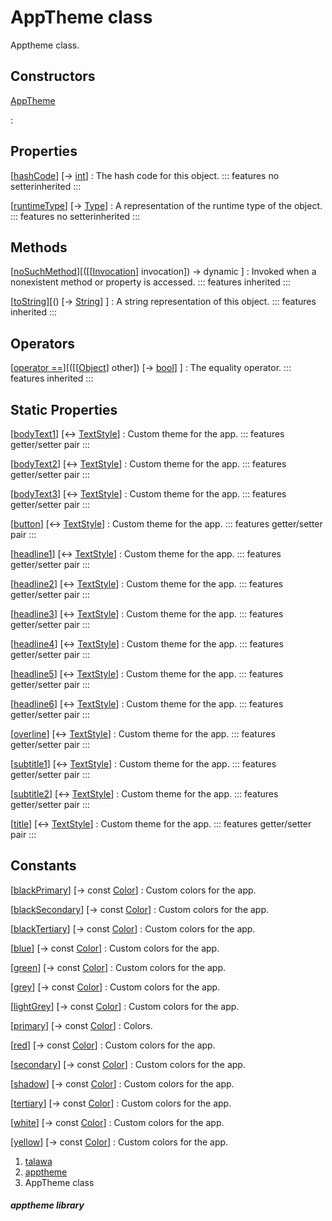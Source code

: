 
<div>

# AppTheme class

</div>


Apptheme class.



## Constructors

[AppTheme](../apptheme/AppTheme/AppTheme.md)

:   



## Properties

[[hashCode](https://api.flutter.dev/flutter/dart-core/Object/hashCode.html)] [→ [int](https://api.flutter.dev/flutter/dart-core/int-class.html)]
:   The hash code for this object.
    ::: features
    no setterinherited
    :::

[[runtimeType](https://api.flutter.dev/flutter/dart-core/Object/runtimeType.html)] [→ [Type](https://api.flutter.dev/flutter/dart-core/Type-class.html)]
:   A representation of the runtime type of the object.
    ::: features
    no setterinherited
    :::



## Methods

[[noSuchMethod](https://api.flutter.dev/flutter/dart-core/Object/noSuchMethod.html)][([[[Invocation](https://api.flutter.dev/flutter/dart-core/Invocation-class.md)] invocation]) → dynamic ]
:   Invoked when a nonexistent method or property is accessed.
    ::: features
    inherited
    :::

[[toString](https://api.flutter.dev/flutter/dart-core/Object/toString.html)][() [→ [String](https://api.flutter.dev/flutter/dart-core/String-class.html)] ]
:   A string representation of this object.
    ::: features
    inherited
    :::



## Operators

[[operator ==](https://api.flutter.dev/flutter/dart-core/Object/operator_equals.html)][([[[Object](https://api.flutter.dev/flutter/dart-core/Object-class.md)] other]) [→ [bool](https://api.flutter.dev/flutter/dart-core/bool-class.html)] ]
:   The equality operator.
    ::: features
    inherited
    :::



## Static Properties

[[bodyText1](../apptheme/AppTheme/bodyText1.md)] [↔ [TextStyle](https://api.flutter.dev/flutter/painting/TextStyle-class.html)]
:   Custom theme for the app.
    ::: features
    getter/setter pair
    :::

[[bodyText2](../apptheme/AppTheme/bodyText2.md)] [↔ [TextStyle](https://api.flutter.dev/flutter/painting/TextStyle-class.html)]
:   Custom theme for the app.
    ::: features
    getter/setter pair
    :::

[[bodyText3](../apptheme/AppTheme/bodyText3.md)] [↔ [TextStyle](https://api.flutter.dev/flutter/painting/TextStyle-class.html)]
:   Custom theme for the app.
    ::: features
    getter/setter pair
    :::

[[button](../apptheme/AppTheme/button.md)] [↔ [TextStyle](https://api.flutter.dev/flutter/painting/TextStyle-class.html)]
:   Custom theme for the app.
    ::: features
    getter/setter pair
    :::

[[headline1](../apptheme/AppTheme/headline1.md)] [↔ [TextStyle](https://api.flutter.dev/flutter/painting/TextStyle-class.html)]
:   Custom theme for the app.
    ::: features
    getter/setter pair
    :::

[[headline2](../apptheme/AppTheme/headline2.md)] [↔ [TextStyle](https://api.flutter.dev/flutter/painting/TextStyle-class.html)]
:   Custom theme for the app.
    ::: features
    getter/setter pair
    :::

[[headline3](../apptheme/AppTheme/headline3.md)] [↔ [TextStyle](https://api.flutter.dev/flutter/painting/TextStyle-class.html)]
:   Custom theme for the app.
    ::: features
    getter/setter pair
    :::

[[headline4](../apptheme/AppTheme/headline4.md)] [↔ [TextStyle](https://api.flutter.dev/flutter/painting/TextStyle-class.html)]
:   Custom theme for the app.
    ::: features
    getter/setter pair
    :::

[[headline5](../apptheme/AppTheme/headline5.md)] [↔ [TextStyle](https://api.flutter.dev/flutter/painting/TextStyle-class.html)]
:   Custom theme for the app.
    ::: features
    getter/setter pair
    :::

[[headline6](../apptheme/AppTheme/headline6.md)] [↔ [TextStyle](https://api.flutter.dev/flutter/painting/TextStyle-class.html)]
:   Custom theme for the app.
    ::: features
    getter/setter pair
    :::

[[overline](../apptheme/AppTheme/overline.md)] [↔ [TextStyle](https://api.flutter.dev/flutter/painting/TextStyle-class.html)]
:   Custom theme for the app.
    ::: features
    getter/setter pair
    :::

[[subtitle1](../apptheme/AppTheme/subtitle1.md)] [↔ [TextStyle](https://api.flutter.dev/flutter/painting/TextStyle-class.html)]
:   Custom theme for the app.
    ::: features
    getter/setter pair
    :::

[[subtitle2](../apptheme/AppTheme/subtitle2.md)] [↔ [TextStyle](https://api.flutter.dev/flutter/painting/TextStyle-class.html)]
:   Custom theme for the app.
    ::: features
    getter/setter pair
    :::

[[title](../apptheme/AppTheme/title.md)] [↔ [TextStyle](https://api.flutter.dev/flutter/painting/TextStyle-class.html)]
:   Custom theme for the app.
    ::: features
    getter/setter pair
    :::



## Constants

[[blackPrimary](../apptheme/AppTheme/blackPrimary-constant.md)] [→ const [Color](https://api.flutter.dev/flutter/painting/Color-class.html)]
:   Custom colors for the app.

[[blackSecondary](../apptheme/AppTheme/blackSecondary-constant.md)] [→ const [Color](https://api.flutter.dev/flutter/painting/Color-class.html)]
:   Custom colors for the app.

[[blackTertiary](../apptheme/AppTheme/blackTertiary-constant.md)] [→ const [Color](https://api.flutter.dev/flutter/painting/Color-class.html)]
:   Custom colors for the app.

[[blue](../apptheme/AppTheme/blue-constant.md)] [→ const [Color](https://api.flutter.dev/flutter/painting/Color-class.html)]
:   Custom colors for the app.

[[green](../apptheme/AppTheme/green-constant.md)] [→ const [Color](https://api.flutter.dev/flutter/painting/Color-class.html)]
:   Custom colors for the app.

[[grey](../apptheme/AppTheme/grey-constant.md)] [→ const [Color](https://api.flutter.dev/flutter/painting/Color-class.html)]
:   Custom colors for the app.

[[lightGrey](../apptheme/AppTheme/lightGrey-constant.md)] [→ const [Color](https://api.flutter.dev/flutter/painting/Color-class.html)]
:   Custom colors for the app.

[[primary](../apptheme/AppTheme/primary-constant.md)] [→ const [Color](https://api.flutter.dev/flutter/painting/Color-class.html)]
:   Colors.

[[red](../apptheme/AppTheme/red-constant.md)] [→ const [Color](https://api.flutter.dev/flutter/painting/Color-class.html)]
:   Custom colors for the app.

[[secondary](../apptheme/AppTheme/secondary-constant.md)] [→ const [Color](https://api.flutter.dev/flutter/painting/Color-class.html)]
:   Custom colors for the app.

[[shadow](../apptheme/AppTheme/shadow-constant.md)] [→ const [Color](https://api.flutter.dev/flutter/painting/Color-class.html)]
:   Custom colors for the app.

[[tertiary](../apptheme/AppTheme/tertiary-constant.md)] [→ const [Color](https://api.flutter.dev/flutter/painting/Color-class.html)]
:   Custom colors for the app.

[[white](../apptheme/AppTheme/white-constant.md)] [→ const [Color](https://api.flutter.dev/flutter/painting/Color-class.html)]
:   Custom colors for the app.

[[yellow](../apptheme/AppTheme/yellow-constant.md)] [→ const [Color](https://api.flutter.dev/flutter/painting/Color-class.html)]
:   Custom colors for the app.







1.  [talawa](../index.md)
2.  [apptheme](../apptheme/)
3.  AppTheme class

##### apptheme library







